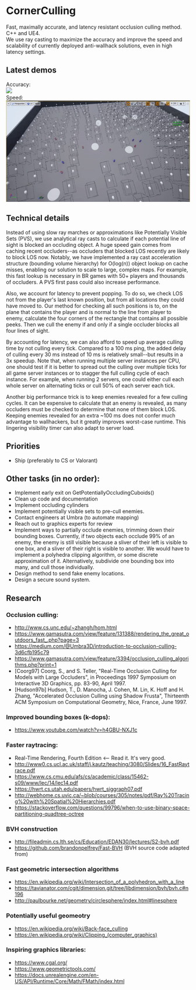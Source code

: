 # CornerCulling
Fast, maximally accurate, and latency resistant occlusion culling method. C++ and UE4.  
We use ray casting to maximize the accuracy and improve the speed and scalability of currently deployed anti-wallhack solutions, even in high latency settings.

## Latest demos
Accuracy:  
![](DemoAccuracy.gif)  
Speed:  
![](DemoSpeed.gif)  

## Technical details

Instead of using slow ray marches or approximations like Potentially Visible Sets (PVS), we use analytical ray casts to calculate if each potential line of sight is blocked an occluding object. A huge speed gain comes from caching recent occluders--as occluders that blocked LOS recently are likely to block LOS now. Notably, we have implemented a ray cast acceleration structure (bounding volume hierarchy) for O(log(n)) object lookup on cache misses, enabling our solution to scale to large, complex maps.
For example, this fast lookup is necessary in BR games with 50+ players and thousands of occluders. A PVS first pass could also increase performance.  

Also, we account for latency to prevent popping. To do so, we check LOS not from the player's last known position, but from all locations they could have moved to. Our method for checking all such positions is to, on the plane that contains the player and is normal to the line from player to enemy, calculate the four corners of the rectangle that contains all possible peeks. Then we cull the enemy if and only if a single occluder blocks all four lines of sight.  

By accounting for latency, we can also afford to speed up average culling time by not culling every tick. Compared to a 100 ms ping, the added delay of culling every 30 ms instead of 10 ms is relatively small--but results in a 3x speedup. Note that, when running multiple server instances per CPU, one should test if it is better to spread out the culling over multiple ticks for all game server instances or to stagger the full culling cycle of each instance. For example, when running 2 servers, one could either cull each whole server on alternating ticks or cull 50% of each server each tick.  

Another big performance trick is to keep enemies revealed for a few culling cycles. It can be expensive to calculate that an enemy is revealed, as many occluders must be checked to determine that none of them block LOS. Keeping enemies revealed for an extra ~100 ms does not confer much advantage to wallhackers, but it greatly improves worst-case runtime. This lingering visibility timer can also adapt to server load.

## Priorities
- Ship (preferably to CS or Valorant)

## Other tasks (in no order):
- Implement early exit on GetPotentiallyOccludingCuboids()
- Clean up code and documentation
- Implement occluding cylinders
- Implement potentially visible sets to pre-cull enemies.
- Contact engineers at Umbra (to automate mapping)
- Reach out to graphics experts for review
- Implement ways to partially occlude enemies, trimming down their bounding boxes.
  Currently, if two objects each occlude 99% of an enemy, the enemy is still visible because a sliver
  of their left is visible to one box, and a sliver of their right is visible to another.
  We would have to implement a polyhedra clipping algorithm, or some discrete approximation of it.
  Alternatively, subdivide one bounding box into many, and cull those individually.
- Design method to send fake enemy locations.
- Design a secure sound system.

## Research

### Occlusion culling:  
- http://www.cs.unc.edu/~zhangh/hom.html  
- https://www.gamasutra.com/view/feature/131388/rendering_the_great_outdoors_fast_.php?page=3  
- https://medium.com/@Umbra3D/introduction-to-occlusion-culling-3d6cfb195c79  
- https://www.gamasutra.com/view/feature/3394/occlusion_culling_algorithms.php?print=1  
- [Coorg97] Coorg, S., and S. Teller, "Real-Time Occlusion Culling for Models with Large Occluders", in Proceedings 1997 Symposium on Interactive 3D Graphics, pp. 83-90, April 1997.  
- [Hudson97b] Hudson, T., D. Manocha, J. Cohen, M. Lin, K. Hoff and H. Zhang, "Accelerated Occlusion Culling using Shadow Frusta", Thirteenth ACM Symposium on Computational Geometry, Nice, France, June 1997.  

### Improved bounding boxes (k-dops):  
- https://www.youtube.com/watch?v=h4GBU-NXJ1c  

### Faster raytracing:  
- Real-Time Rendering, Fourth Edition  <-- Read it. It's very good.
- http://www0.cs.ucl.ac.uk/staff/j.kautz/teaching/3080/Slides/16_FastRaytrace.pdf
- https://www.cs.cmu.edu/afs/cs/academic/class/15462-s09/www/lec/14/lec14.pdf
- https://hwrt.cs.utah.edu/papers/hwrt_siggraph07.pdf
- http://webhome.cs.uvic.ca/~blob/courses/305/notes/pdf/Ray%20Tracing%20with%20Spatial%20Hierarchies.pdf
- https://stackoverflow.com/questions/99796/when-to-use-binary-space-partitioning-quadtree-octree

### BVH construction
- http://fileadmin.cs.lth.se/cs/Education/EDAN30/lectures/S2-bvh.pdf
- https://github.com/brandonpelfrey/Fast-BVH (BVH source code adapted from)

### Fast geometric intersection algorithms
- https://en.wikipedia.org/wiki/Intersection_of_a_polyhedron_with_a_line
- https://tavianator.com/cgit/dimension.git/tree/libdimension/bvh/bvh.c#n196
- http://paulbourke.net/geometry/circlesphere/index.html#linesphere
 
### Potentially useful geomeotry
- https://en.wikipedia.org/wiki/Back-face_culling
- https://en.wikipedia.org/wiki/Clipping_(computer_graphics)

### Inspiring graphics libraries:  
- https://www.cgal.org/  
- https://www.geometrictools.com/  
- https://docs.unrealengine.com/en-US/API/Runtime/Core/Math/FMath/index.html  
